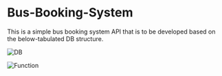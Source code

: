 # Bus-Booking-System


This is a simple bus booking system API that is to be developed based on the
below-tabulated DB structure.

![DB](https://user-images.githubusercontent.com/50057236/123078501-aa93c480-d438-11eb-9619-89a84f190a9c.PNG)

![Function](https://user-images.githubusercontent.com/50057236/123078636-cac38380-d438-11eb-9d11-459a8276f6f2.PNG)


